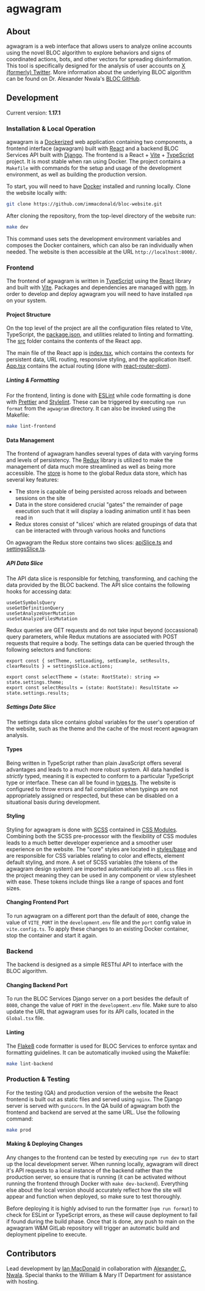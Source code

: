 # agwagram

## About
agwagram is a web interface that allows users to analyze online accounts using the novel BLOC algorithm to explore behaviors and signs of coordinated actions, bots, and other vectors for spreading disinformation. This tool is specifically designed for the analysis of user accounts on [X (formerly) Twitter](https://www.twitter.com). More information about the underlying BLOC algorithm can be found on Dr. Alexander Nwala's [BLOC GitHub](https://github.com/anwala/bloc).

## Development
Current version: **1.17.1**

### Installation & Local Operation
agwagram is a [Dockerized](https://www.docker.com/) web application containing two components, a frontend interface (agwagram) built with [React](https://react.dev/) and a backend BLOC Services API built with [Django](https://www.djangoproject.com/). The frontend is a React + [Vite](https://vitejs.dev/) + [TypeScript](https://www.typescriptlang.org/) project. It is most stable when ran using Docker. The project contains a `Makefile` with commands for the setup and usage of the development environment, as well as building the production version.

To start, you will need to have [Docker](https://www.docker.com/) installed and running locally. Clone the website locally with:

```bash
git clone https://github.com/immacdonald/bloc-website.git
```

After cloning the repository, from the top-level directory of the website run:

```bash
make dev
```

This command uses sets the development environment variables and composes the Docker containers, which can also be ran individually when needed. The website is then accessible at the URL `http://localhost:8000/`.

### Frontend

The frontend of agwagram is written in [TypeScript](https://www.typescriptlang.org/) using the [React](https://react.dev/) library and built with [Vite](https://vitejs.dev/). Packages and dependencies are managed with [npm](https://www.npmjs.com/). In order to develop and deploy agwagram you will need to have installed `npm` on your system.

#### Project Structure

On the top level of the project are all the configuration files related to Vite, TypeScript, the [package.json](agwagram/package.json), and utilities related to linting and formatting. The [src](agwagram/src/) folder contains the contents of the React app.

The main file of the React app is [index.tsx](agwagram/src/index.tsx), which contains the contexts for persistent data, URL routing, responsive styling, and the application itself. [App.tsx](agwagram/src/App.tsx) contains the actual routing (done with [react-router-dom](https://reactrouter.com/en/main)).

##### Linting & Formatting

For the frontend, linting is done with [ESLint](https://eslint.org/) while code formatting is done with [Prettier](https://prettier.io/) and [Stylelint](https://stylelint.io/). These can be triggered by executing `npm run format` from the `agwagram` directory. It can also be invoked using the Makefile:

```bash
make lint-frontend
```

#### Data Management

The frontend of agwagram handles several types of data with varying forms and levels of persistency. The [Redux](https://redux.js.org/) library is utilized to make the management of data much more streamlined as well as being more accessible. The [store](agwagram/src/data/store.ts) is home to the global Redux data store, which has several key features:
* The store is capable of being persisted across reloads and between sessions on the site
* Data in the store considered crucial "gates" the remainder of page execution such that it will display a loading animation until it has been read in
* Redux stores consist of "slices' which are related groupings of data that can be interacted with through various hooks and functions

On agwagram the Redux store contains two slices: [apiSlice.ts](agwagram/src/data/apiSlice.ts) and [settingsSlice.ts](agwagram/src/data/settingsSlice.ts).

##### API Data Slice

The API data slice is responsible for fetching, transforming, and caching the data provided by the BLOC backend. The API slice contains the following hooks for accessing data:

```
useGetSymbolsQuery
useGetDefinitionQuery
useSetAnalyzeUserMutation
useSetAnalyzeFilesMutation
```

Redux queries are GET requests and do not take input beyond (occassional) query parameters, while Redux mutations are associated with POST requests that require a body. The settings data can be queried through the following selectors and functions:

```
export const { setTheme, setLoading, setExample, setResults, clearResults } = settingsSlice.actions;

export const selectTheme = (state: RootState): string => state.settings.theme;
export const selectResults = (state: RootState): ResultState => state.settings.results;
```

##### Settings Data Slice

The settings data slice contains global variables for the user's operation of the website, such as the theme and the cache of the most recent agwagram analysis.

#### Types

Being written in TypeScript rather than plain JavaScript offers several advantages and leads to a much more robust system. All data handled is *strictly* typed, meaning it is expected to conform to a particular TypeScript type or interface. These can all be found in [types.ts](agwagram/types.ts). The website is configured to throw errors and fail compilation when typings are not appropriately assigned or respected, but these can be disabled on a situational basis during development.

#### Styling

Styling for agwagram is done with [SCSS](https://sass-lang.com/) contained in [CSS Modules](https://github.com/css-modules/css-modules). Combining both the SCSS pre-processor with the flexibility of CSS modules leads to a much better developer experience and a smoother user experience on the website. The "core" styles are located in [styles/base](agwagram/src/styles/base) and are responsible for CSS variables relating to color and effects, element default styling, and more. A set of SCSS variables (the tokens of the agwagram design system) are imported automatically into all `.scss` files in the project meaning they can be used in any component or view stylesheet with ease. These tokens include things like a range of spaces and font sizes.

#### Changing Frontend Port
To run agwagram on a different port than the default of `8000`, change the value of `VITE_PORT` in the `development.env` file and the `port` config value in `vite.config.ts`. To apply these changes to an existing Docker container, stop the container and start it again.

### Backend

The backend is designed as a simple RESTful API to interface with the BLOC algorithm.

#### Changing Backend Port
To run the BLOC Services Django server on a port besides the default of `8080`, change the value of `PORT` in the `development.env` file. Make sure to also update the URL that agwagram uses for its API calls, located in the `Global.tsx` file.

#### Linting

The [Flake8](https://flake8.pycqa.org/en/latest/) code formatter is used for BLOC Services to enforce syntax and formatting guidelines. It can be automatically invoked using the Makefile:

```bash
make lint-backend
```

### Production & Testing
For the testing (QA) and production version of the website the React frontend is built out as static files and served using `nginx`. The Django server is served with `gunicorn`. In the QA build of agwagram both the frontend and backend are served at the same URL. Use the following command:

```bash
make prod
```

#### Making & Deploying Changes

Any changes to the frontend can be tested by executing `npm run dev` to start up the local development server. When running locally, agwagram will direct it's API requests to a local instance of the backend rather than the production server, so ensure that is running (it can be activated without running the frontend through Docker with `make dev-backend`). Everything else about the local version should accurately reflect how the site will appear and function when deployed, so make sure to test thoroughly.

Before deploying it is highly advised to run the formatter (`npm run format`) to check for ESLint or TypeScript errors, as these *will* cause deployment to fail if found during the build phase. Once that is done, any push to main on the agwagram W&M GitLab repository will trigger an automatic build and deployment pipeline to execute.

## Contributors
Lead development by [Ian MacDonald](https://github.com/immacdonald) in collaboration with [Alexander C. Nwala](https://alexandernwala.com/). Special thanks to the William & Mary IT Department for assistance with hosting.
